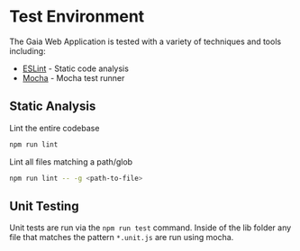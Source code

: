 # Test Environment

The Gaia Web Application is tested with a variety of techniques and tools including:

* [ESLint](http://eslint.org/) - Static code analysis
* [Mocha](https://github.com/mochajs/mocha) - Mocha test runner

## Static Analysis

Lint the entire codebase
```bash
npm run lint
```

Lint all files matching a path/glob
```bash
npm run lint -- -g <path-to-file>
```

## Unit Testing

Unit tests are run via the `npm run test` command. Inside of the lib folder any file that matches the pattern `*.unit.js` are run using mocha.

